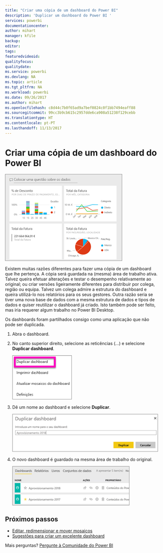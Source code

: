 ```yaml
---
title: "Criar uma cópia de um dashboard do Power BI"
description: 'Duplicar um dashboard do Power BI '
services: powerbi
documentationcenter: 
author: mihart
manager: kfile
backup: 
editor: 
tags: 
featuredvideoid: 
qualityfocus: 
qualitydate: 
ms.service: powerbi
ms.devlang: NA
ms.topic: article
ms.tgt_pltfrm: NA
ms.workload: powerbi
ms.date: 09/26/2017
ms.author: mihart
ms.openlocfilehash: c8d44c7b0f65ad9a7bef0824c0f1bb7494eaff88
ms.sourcegitcommit: 99cc3b9cb615c2957dde6ca908a51238f129cebb
ms.translationtype: HT
ms.contentlocale: pt-PT
ms.lasthandoff: 11/13/2017
---
```

# <a name="create-a-copy-of-a-power-bi-dashboard"></a>Criar uma cópia de um dashboard do Power BI
![](media/service-dashboard-copy/power-bi-dashboard.png)

Existem muitas razões diferentes para fazer uma cópia de um dashboard que lhe pertença. A cópia será guardada na (mesma) área de trabalho ativa. Talvez queira efetuar alterações e testar o desempenho relativamente ao original; ou criar versões ligeiramente diferentes para distribuir por colega, região ou equipa. Talvez um colega admire a estrutura do dashboard e queira utilizá-lo nos relatórios para os seus gestores. Outra razão seria se tiver uma nova base de dados com a mesma estrutura de dados e tipos de dados e quiser reutilizar o dashboard já criado. Isto também pode ser feito, mas iria requerer algum trabalho no Power BI Desktop. 

Os dashboards foram partilhados consigo como uma aplicação que não pode ser duplicada.

1. Abra o dashboard.
2. No canto superior direito, selecione as reticências (...) e selecione **Duplicar dashboard**.
   
   ![](media/service-dashboard-copy/power-bi-dulicate.png)
3. Dê um nome ao dashboard e selecione **Duplicar**. 
   
   ![](media/service-dashboard-copy/power-bi-name.png)
4. O novo dashboard é guardado na mesma área de trabalho do original. 
   
   ![](media/service-dashboard-copy/power-bi-copied.png)

## <a name="next-steps"></a>Próximos passos
* [Editar, redimensionar e mover mosaicos](service-dashboard-edit-tile.md) 
* [Sugestões para criar um excelente dashboard](service-dashboards-design-tips.md) 

Mais perguntas? [Pergunte à Comunidade do Power BI](http://community.powerbi.com/)

